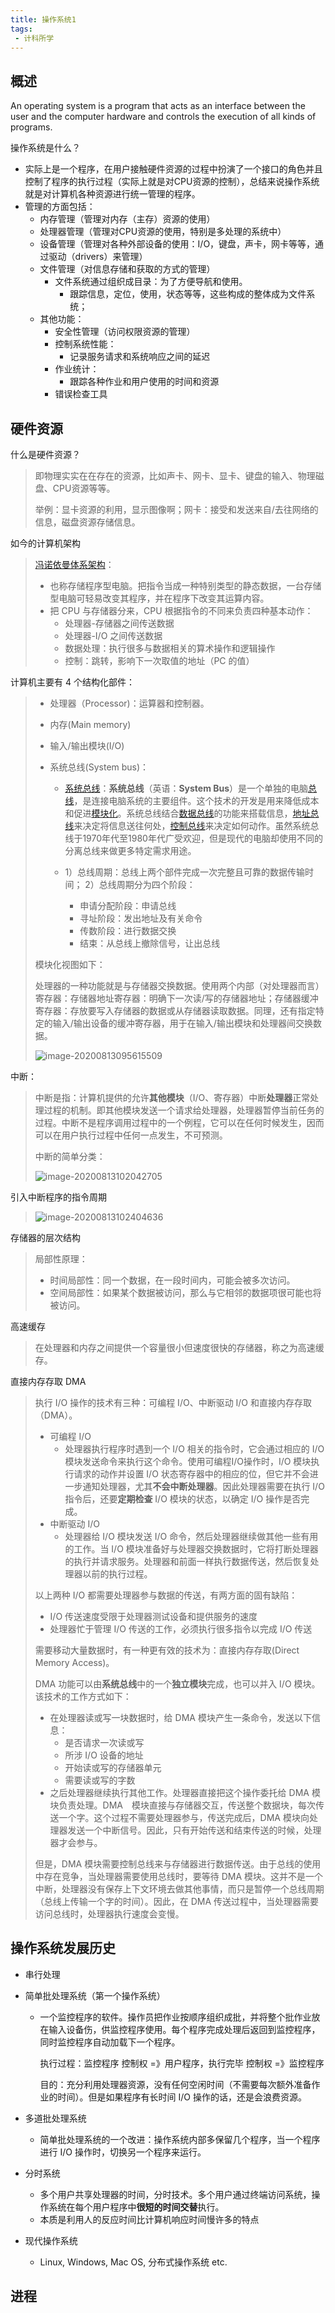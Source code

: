 ```yaml
---
title: 操作系统1
tags:
 - 计科所学
---
```


## 概述

An operating system is a program that acts as an interface between the user and the computer hardware and controls the execution of all kinds of programs.

操作系统是什么？

- 实际上是一个程序，在用户接触硬件资源的过程中扮演了一个接口的角色并且控制了程序的执行过程（实际上就是对CPU资源的控制），总结来说操作系统就是对计算机各种资源进行统一管理的程序。
- 管理的方面包括：
  - 内存管理（管理对内存（主存）资源的使用）
  - 处理器管理（管理对CPU资源的使用，特别是多处理的系统中）
  - 设备管理（管理对各种外部设备的使用：I/O，键盘，声卡，网卡等等，通过驱动（drivers）来管理）
  - 文件管理（对信息存储和获取的方式的管理）
    - 文件系统通过组织成目录：为了方便导航和使用。
      - 跟踪信息，定位，使用，状态等等，这些构成的整体成为文件系统；
  - 其他功能：
      - 安全性管理（访问权限资源的管理）
      - 控制系统性能：
        - 记录服务请求和系统响应之间的延迟
      - 作业统计：
        - 跟踪各种作业和用户使用的时间和资源
      - 错误检查工具

## 硬件资源

什么是硬件资源？

> 即物理实实在在存在的资源，比如声卡、网卡、显卡、键盘的输入、物理磁盘、CPU资源等等。
>
> 举例：显卡资源的利用，显示图像啊；网卡：接受和发送来自/去往网络的信息，磁盘资源存储信息。

如今的计算机架构

> [冯诺依曼体系架构](https://zh.wikipedia.org/wiki/冯·诺伊曼结构)：
>
> - 也称存储程序型电脑。把指令当成一种特别类型的静态数据，一台存储型电脑可轻易改变其程序，并在程序下改变其运算内容。
> - 把 CPU 与存储器分来，CPU 根据指令的不同来负责四种基本动作：
>   - 处理器-存储器之间传送数据
>   - 处理器-I/O 之间传送数据
>   - 数据处理：执行很多与数据相关的算术操作和逻辑操作
>   - 控制：跳转，影响下一次取值的地址（PC 的值）

计算机主要有 4 个结构化部件：

> - 处理器（Processor)：运算器和控制器。
> - 内存(Main memory)
> - 输入/输出模块(I/O)
> - 系统总线(System bus)：
>   
>   - [系统总线](https://zh.wikipedia.org/wiki/系統匯流排)：**系统总线**（英语：**System Bus**）是一个单独的电脑[总线](https://zh.wikipedia.org/wiki/匯流排)，是连接电脑系统的主要组件。这个技术的开发是用来降低成本和促进[模块化](https://zh.wikipedia.org/wiki/模組化)。系统总线结合[数据总线](https://zh.wikipedia.org/wiki/資料匯流排)的功能来搭载信息，[地址总线](https://zh.wikipedia.org/wiki/位址匯流排)来决定将信息送往何处，[控制总线](https://zh.wikipedia.org/wiki/控制匯流排)来决定如何动作。虽然系统总线于1970年代至1980年代广受欢迎，但是现代的电脑却使用不同的分离总线来做更多特定需求用途。
>   
>   - 1）总线周期：总线上两个部件完成一次完整且可靠的数据传输时间； 2）总线周期分为四个阶段： 
>     - 申请分配阶段：申请总线 
>     - 寻址阶段：发出地址及有关命令 
>     - 传数阶段：进行数据交换 
>     - 结束：从总线上撤除信号，让出总线
>
> 模块化视图如下：
>
> 处理器的一种功能就是与存储器交换数据。使用两个内部（对处理器而言）寄存器：存储器地址寄存器：明确下一次读/写的存储器地址；存储器缓冲寄存器：存放要写入存储器的数据或从存储器读取数据。同理，还有指定特定的输入/输出设备的缓冲寄存器，用于在输入/输出模块和处理器间交换数据。
>
> ![image-20200813095615509](../assets/image/image-20200813095615509.png)
>
> 

中断：

> 中断是指：计算机提供的允许**其他模块**（I/O、寄存器）中断**处理器**正常处理过程的机制。即其他模块发送一个请求给处理器，处理器暂停当前任务的过程。中断不是程序调用过程中的一个例程，它可以在任何时候发生，因而可以在用户执行过程中任何一点发生，不可预测。
>
> 中断的简单分类：
>
> ![image-20200813102042705](../assets/image/image-20200813102042705.png)

引入中断程序的指令周期

> ![image-20200813102404636](../assets/image/image-20200813102404636.png)

存储器的层次结构

> 局部性原理：
>
> - 时间局部性：同一个数据，在一段时间内，可能会被多次访问。
> - 空间局部性：如果某个数据被访问，那么与它相邻的数据项很可能也将被访问。

高速缓存

> 在处理器和内存之间提供一个容量很小但速度很快的存储器，称之为高速缓存。

直接内存存取 DMA

> 执行 I/O 操作的技术有三种：可编程 I/O、中断驱动 I/O 和直接内存存取（DMA）。
>
> - 可编程 I/O
>   - 处理器执行程序时遇到一个 I/O 相关的指令时，它会通过相应的 I/O 模块发送命令来执行这个命令。使用可编程I/O操作时，I/O 模块执行请求的动作并设置 I/O 状态寄存器中的相应的位，但它并不会进一步通知处理器，尤其**不会中断处理器**。因此处理器需要在执行 I/O 指令后，还要**定期检查** I/O 模块的状态，以确定 I/O 操作是否完成。
> - 中断驱动 I/O
>   - 处理器给 I/O 模块发送 I/O 命令，然后处理器继续做其他一些有用的工作。当 I/O 模块准备好与处理器交换数据时，它将打断处理器的执行并请求服务。处理器和前面一样执行数据传送，然后恢复处理器以前的执行过程。
>
> 以上两种 I/O 都需要处理器参与数据的传送，有两方面的固有缺陷：
>
> - I/O 传送速度受限于处理器测试设备和提供服务的速度
> - 处理器忙于管理 I/O 传送的工作，必须执行很多指令以完成 I/O 传送
>
> 需要移动大量数据时，有一种更有效的技术为：直接内存存取(Direct Memory Access)。
>
> DMA 功能可以由**系统总线**中的一个**独立模块**完成，也可以并入 I/O 模块。该技术的工作方式如下：
>
> - 在处理器读或写一块数据时，给 DMA 模块产生一条命令，发送以下信息：
>   - 是否请求一次读或写
>   - 所涉 I/O 设备的地址
>   - 开始读或写的存储器单元
>   - 需要读或写的字数
> - 之后处理器继续执行其他工作。处理器直接把这个操作委托给 DMA 模块负责处理。DMA　模块直接与存储器交互，传送整个数据块，每次传送一个字。这个过程不需要处理器参与，传送完成后，DMA 模块向处理器发送一个中断信号。因此，只有开始传送和结束传送的时候，处理器才会参与。
>
> 但是，DMA 模块需要控制总线来与存储器进行数据传送。由于总线的使用中存在竞争，当处理器需要使用总线时，要等待 DMA 模块。这并不是一个中断，处理器没有保存上下文环境去做其他事情，而只是暂停一个总线周期（总线上传输一个字的时间）。因此，在 DMA 传送过程中，当处理器需要访问总线时，处理器执行速度会变慢。

## 操作系统发展历史

- 串行处理

- 简单批处理系统（第一个操作系统）

  - 一个监控程序的软件。操作员把作业按顺序组织成批，并将整个批作业放在输入设备伤，供监控程序使用。每个程序完成处理后返回到监控程序，同时监控程序自动加载下一个程序。

    执行过程：监控程序 控制权 =》用户程序，执行完毕 控制权 =》监控程序

    目的：充分利用处理器资源，没有任何空闲时间（不需要每次额外准备作业的时间）。但是如果程序有长时间 I/O 操作的话，还是会浪费资源。

- 多道批处理系统

  - 简单批处理系统的一个改进：操作系统内部多保留几个程序，当一个程序进行 I/O 操作时，切换另一个程序来运行。

- 分时系统
  - 多个用户共享处理器的时间，分时技术。多个用户通过终端访问系统，操作系统在每个用户程序中**很短的时间交替**执行。
  - 本质是利用人的反应时间比计算机响应时间慢许多的特点

- 现代操作系统
  - Linux, Windows, Mac OS, 分布式操作系统 etc.

## 进程





